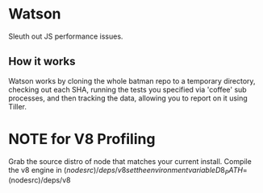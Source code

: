 # Watson

Sleuth out JS performance issues.

## How it works

Watson works by cloning the whole batman repo to a temporary directory, checking out each SHA, running the tests you specified via 'coffee' sub processes, and then tracking the data, allowing you to report on it using Tiller.


# NOTE for V8 Profiling
Grab the source distro of node that matches your current install.
Compile the v8 engine in $(nodesrc)/deps/v8
set the environment variable D8_PATH=$(nodesrc)/deps/v8


